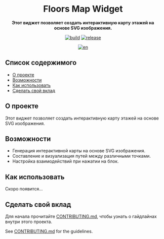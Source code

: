 <!-- markdownlint-disable MD041 MD033 -->

<br>

<div align="center">
    <h1 align="center">Floors Map Widget</h1>
    <p align="center">
        <strong>
        Этот виджет позволяет создать интерактивную карту этажей на основе SVG изображения.
        </strong>
    </p>

[![build](https://img.shields.io/github/actions/workflow/status/ADC-Studio/floors_map_widget/build.yml)](https://github.com/ADC-Studio/floors_map_widget/actions)
[![release](https://img.shields.io/pub/v/floors_map_widget)](https://github.com/hydralauncher/hydra/releases)

[![en](https://img.shields.io/badge/lang-ru-yellow.svg)](README.md)

</div>

## Список содержимого

- [О проекте](#о-проекте)
- [Возможности](#возможности)
- [Как использовать](#как-использовать)
- [Сделать свой вклад](#сделать-свой-вклад)

## О проекте

Этот виджет позволяет создать интерактивную карту этажей на основе SVG изображения.

## Возможности

- Генерация интерактивной карты на основе SVG изображения.
- Составление и визуализация путей между различными точками.
- Настройка взаимодействий при нажатии на блок.

## Как использовать

<!-- TODO: add code blocks with examples of usage -->
Скоро появится...

## Сделать свой вклад

Для начала прочитайте [CONTRIBUTING.md](CONTRIBUTING.md),
чтобы узнать о гайдлайнах внутри этого проекта.

See [CONTRIBUTING.md](CONTRIBUTING.md) for the guidelines.
